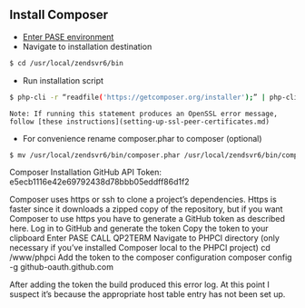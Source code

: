## Install Composer

* [Enter PASE environment](enter-pase-environment.md)  
* Navigate to installation destination  
```sh
$ cd /usr/local/zendsvr6/bin
```  
* Run installation script  
```sh
$ php-cli -r “readfile('https://getcomposer.org/installer');” | php-cli
```  
    Note: If running this statement produces an OpenSSL error message, follow [these instructions](setting-up-ssl-peer-certificates.md)  
* For convenience rename composer.phar to composer (optional)  
```sh
$ mv /usr/local/zendsvr6/bin/composer.phar /usr/local/zendsvr6/bin/composer
```  
    
    
Composer Installation
GitHub API Token: e5ecb1116e42e69792438d78bbb05eddff86d1f2

Composer uses https or ssh to clone a project’s dependencies. Https is faster since it downloads a zipped copy of the repository, but if you want Composer to use https you have to generate a GitHub token as described here. 
Log in to GitHub and generate the token
Copy the token to your clipboard
Enter PASE
CALL QP2TERM
Navigate to PHPCI directory (only necessary if you’ve installed Composer local to the PHPCI project)
cd /www/phpci
Add the token to the composer configuration
composer config -g github-oauth.github.com <oauthtoken>

After adding the token the build produced this error log. At this point I suspect it’s because the appropriate host table entry has not been set up.



